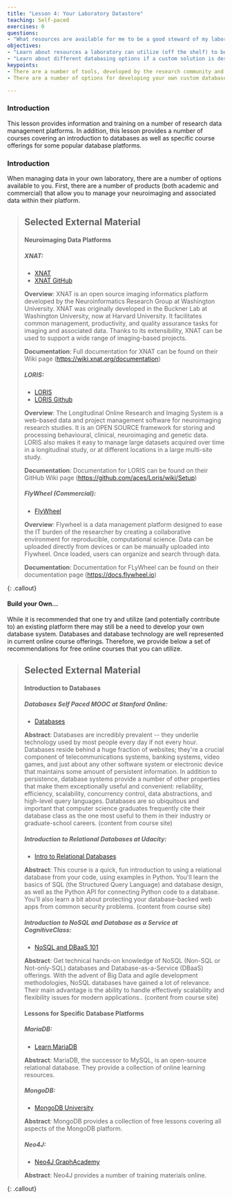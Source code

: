 ```yaml
---
title: "Lesson 4: Your Laboratory Datastore"
teaching: Self-paced
exercises: 0
questions:
- "What resources are available for me to be a good steward of my laboratory's data"
objectives:
- "Learn about resources a laboratory can utilize (off the shelf) to be a good steward of their data"
- "Learn about different databasing options if a custom solution is desired"
keypoints:
- There are a number of tools, developed by the research community and also by companies, to assist in stewardship of laboratory data.
- There are a number of options for developing your own custom database solution.

---
```


### Introduction

This lesson provides information and training on a number of research data management platforms. In addition, this lesson provides a number of courses covering an introduction to databases as well as specific course offerings for some popular database platforms.

### Introduction

When managing data in your own laboratory, there are a number of options available to you. First, there are a number of products (both academic and commercial) that allow you to manage your neuroimaging and associated data within their platform.

> ## Selected External Material
> #### Neuroimaging Data Platforms
> ##### XNAT:
>   - [XNAT](https://www.xnat.org)
>   - [XNAT GitHub](https://github.com/NrgXnat)
>
> **Overview**: XNAT is an open source imaging informatics platform developed by the Neuroinformatics Research Group at Washington University. XNAT was originally developed in the Buckner Lab at Washington University, now at Harvard University. It facilitates common management, productivity, and quality assurance tasks for imaging and associated data. Thanks to its extensibility, XNAT can be used to support a wide range of imaging-based projects.
>
> **Documentation**: Full documentation for XNAT can be found on their Wiki page (https://wiki.xnat.org/documentation)
>
> ##### LORIS:
>  - [LORIS](http://www.loris.ca)
>  - [LORIS Github](https://github.com/aces/Loris)
>
> **Overview**: The Longitudinal Online Research and Imaging System is a web-based data and project management software for neuroimaging research studies. It is an OPEN SOURCE framework for storing and processing behavioural, clinical, neuroimaging and genetic data. LORIS also makes it easy to manage large datasets acquired over time in a longitudinal study, or at different locations in a large multi-site study.
>
> **Documentation**: Documentation for LORIS can be found on their GitHub Wiki page (https://github.com/aces/Loris/wiki/Setup)
>
> ##### FlyWheel (Commercial):
>  - [FlyWheel](https://flywheel.io)
>
> **Overview**: Flywheel is a data management platform designed to ease the IT burden of the researcher by creating a collaborative environment for reproducible, computational science. Data can be uploaded directly from devices or can be manually uploaded into Flywheel. Once loaded, users can organize and search through data.
>
> **Documentation**: Documentation for FLyWheel can be found on their documentation page (https://docs.flywheel.io)
>
{: .callout}

#### Build your Own...

While it is recommended that one try and utilize (and potentially contribute to) an existing platform there may still be a need to develop your own database system. Databases and database technology are well represented in current online course offerings. Therefore, we provide below a set of recommendations for free online courses that you can utilize.

> ## Selected External Material
> #### Introduction to Databases
> ##### Databases Self Paced MOOC at Stanford Online:
>
>   - [Databases](http://online.stanford.edu/course/databases-self-paced)
>
> **Abstract**: Databases are incredibly prevalent -- they underlie technology used by most people every day if not every hour. Databases reside behind a huge fraction of websites; they're a crucial component of telecommunications systems, banking systems, video games, and just about any other software system or electronic device that maintains some amount of persistent information. In addition to persistence, database systems provide a number of other properties that make them exceptionally useful and convenient: reliability, efficiency, scalability, concurrency control, data abstractions, and high-level query languages. Databases are so ubiquitous and important that computer science graduates frequently cite their database class as the one most useful to them in their industry or graduate-school careers. (content from course site)
>
> ##### Introduction to Relational Databases at Udacity:
>
>   - [Intro to Relational Databases](https://www.udacity.com/course/intro-to-relational-databases--ud197)
>
> **Abstract**: This course is a quick, fun introduction to using a relational database from your code, using examples in Python. You'll learn the basics of SQL (the Structured Query Language) and database design, as well as the Python API for connecting Python code to a database. You'll also learn a bit about protecting your database-backed web apps from common security problems. (content from course site)
>
> ##### Introduction to NoSQL and Database as a Service at CognitiveClass:
>
>   - [NoSQL and DBaaS 101](https://cognitiveclass.ai/courses/introduction-nosql-dbaas/)
>
> **Abstract**: Get technical hands-on knowledge of NoSQL (Non-SQL or Not-only-SQL) databases and Database-as-a-Service (DBaaS) offerings. With the advent of Big Data and agile development methodologies, NoSQL  databases have gained a lot of relevance. Their main advantage is the ability to handle effectively scalability and flexibility issues for modern applications.. (content from course site)
>
> #### Lessons for Specific Database Platforms
> ##### MariaDB:
>
>   - [Learn MariaDB](https://mariadb.org/learn/)
>
> **Abstract**: MariaDB, the successor to MySQL, is an open-source relational database.  They provide a collection of online learning resources.
>
> ##### MongoDB:
>
>   - [MongoDB University](https://university.mongodb.com)
>
> **Abstract**: MongoDB provides a collection of free lessons covering all aspects of the MongoDB platform.
>
> ##### Neo4J:
>
>   - [Neo4J GraphAcademy](https://neo4j.com/graphacademy/online-training/)
>
> **Abstract**: Neo4J provides a number of training materials online.
>
{: .callout}
